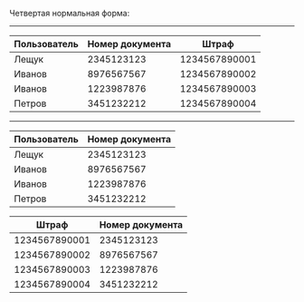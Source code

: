 Четвертая нормальная форма:

____

Пользователь | Номер документа | Штраф
--- | --- | ---
Лещук | 2345123123 | 1234567890001
Иванов | 8976567567 | 1234567890002
Иванов | 1223987876 | 1234567890003
Петров | 3451232212 | 1234567890004

____

Пользователь | Номер документа
--- | ---
Лещук | 2345123123 
Иванов | 8976567567
Иванов | 1223987876
Петров | 3451232212 


Штраф | Номер документа
--- | ---
1234567890001 | 2345123123
1234567890002 | 8976567567
1234567890003 | 1223987876
1234567890004 | 3451232212 